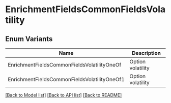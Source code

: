 # EnrichmentFieldsCommonFieldsVolatility

## Enum Variants

| Name | Description |
|---- | -----|
| EnrichmentFieldsCommonFieldsVolatilityOneOf | Option volatility |
| EnrichmentFieldsCommonFieldsVolatilityOneOf1 | Option volatility |

[[Back to Model list]](../README.md#documentation-for-models) [[Back to API list]](../README.md#documentation-for-api-endpoints) [[Back to README]](../README.md)


